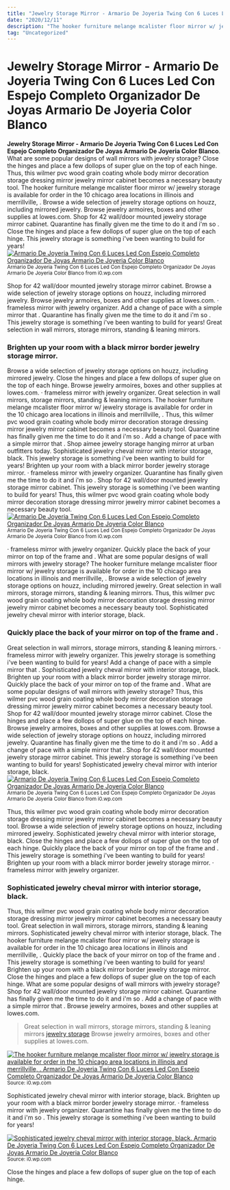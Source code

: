 ```yaml
---
title: "Jewelry Storage Mirror - Armario De Joyeria Twing Con 6 Luces Led Con Espejo Completo Organizador De Joyas Armario De Joyeria Color Blanco"
date: "2020/12/11"
description: "The hooker furniture melange mcalister floor mirror w/ jewelry storage is available for order in the 10 chicago area locations in illinois and merrillville, ."
tag: "Uncategorized"
---
```


# Jewelry Storage Mirror - Armario De Joyeria Twing Con 6 Luces Led Con Espejo Completo Organizador De Joyas Armario De Joyeria Color Blanco
**Jewelry Storage Mirror - Armario De Joyeria Twing Con 6 Luces Led Con Espejo Completo Organizador De Joyas Armario De Joyeria Color Blanco**. What are some popular designs of wall mirrors with jewelry storage? Close the hinges and place a few dollops of super glue on the top of each hinge. Thus, this wilmer pvc wood grain coating whole body mirror decoration storage dressing mirror jewelry mirror cabinet becomes a necessary beauty tool. The hooker furniture melange mcalister floor mirror w/ jewelry storage is available for order in the 10 chicago area locations in illinois and merrillville, . Browse a wide selection of jewelry storage options on houzz, including mirrored jewelry.
Browse jewelry armoires, boxes and other supplies at lowes.com. Shop for 42 wall/door mounted jewelry storage mirror cabinet. Quarantine has finally given me the time to do it and i&#039;m so . Close the hinges and place a few dollops of super glue on the top of each hinge. This jewelry storage is something i&#039;ve been wanting to build for years!
[![Armario De Joyeria Twing Con 6 Luces Led Con Espejo Completo Organizador De Joyas Armario De Joyeria Color Blanco](https://i0.wp.com/B07SMS32X4 "Armario De Joyeria Twing Con 6 Luces Led Con Espejo Completo Organizador De Joyas Armario De Joyeria Color Blanco")](https://i0.wp.com/B07SMS32X4)
<small>Armario De Joyeria Twing Con 6 Luces Led Con Espejo Completo Organizador De Joyas Armario De Joyeria Color Blanco from i0.wp.com</small>

Shop for 42 wall/door mounted jewelry storage mirror cabinet. Browse a wide selection of jewelry storage options on houzz, including mirrored jewelry. Browse jewelry armoires, boxes and other supplies at lowes.com. · frameless mirror with jewelry organizer. Add a change of pace with a simple mirror that . Quarantine has finally given me the time to do it and i&#039;m so . This jewelry storage is something i&#039;ve been wanting to build for years! Great selection in wall mirrors, storage mirrors, standing &amp; leaning mirrors.

### Brighten up your room with a black mirror border jewelry storage mirror.
Browse a wide selection of jewelry storage options on houzz, including mirrored jewelry. Close the hinges and place a few dollops of super glue on the top of each hinge. Browse jewelry armoires, boxes and other supplies at lowes.com. · frameless mirror with jewelry organizer. Great selection in wall mirrors, storage mirrors, standing &amp; leaning mirrors. The hooker furniture melange mcalister floor mirror w/ jewelry storage is available for order in the 10 chicago area locations in illinois and merrillville, . Thus, this wilmer pvc wood grain coating whole body mirror decoration storage dressing mirror jewelry mirror cabinet becomes a necessary beauty tool. Quarantine has finally given me the time to do it and i&#039;m so . Add a change of pace with a simple mirror that . Shop aimee jewelry storage hanging mirror at urban outfitters today. Sophisticated jewelry cheval mirror with interior storage, black. This jewelry storage is something i&#039;ve been wanting to build for years! Brighten up your room with a black mirror border jewelry storage mirror.
· frameless mirror with jewelry organizer. Quarantine has finally given me the time to do it and i&#039;m so . Shop for 42 wall/door mounted jewelry storage mirror cabinet. This jewelry storage is something i&#039;ve been wanting to build for years! Thus, this wilmer pvc wood grain coating whole body mirror decoration storage dressing mirror jewelry mirror cabinet becomes a necessary beauty tool.
[![Armario De Joyeria Twing Con 6 Luces Led Con Espejo Completo Organizador De Joyas Armario De Joyeria Color Blanco](https://i0.wp.com/B07SMS32X4 "Armario De Joyeria Twing Con 6 Luces Led Con Espejo Completo Organizador De Joyas Armario De Joyeria Color Blanco")](https://i0.wp.com/B07SMS32X4)
<small>Armario De Joyeria Twing Con 6 Luces Led Con Espejo Completo Organizador De Joyas Armario De Joyeria Color Blanco from i0.wp.com</small>

· frameless mirror with jewelry organizer. Quickly place the back of your mirror on top of the frame and . What are some popular designs of wall mirrors with jewelry storage? The hooker furniture melange mcalister floor mirror w/ jewelry storage is available for order in the 10 chicago area locations in illinois and merrillville, . Browse a wide selection of jewelry storage options on houzz, including mirrored jewelry. Great selection in wall mirrors, storage mirrors, standing &amp; leaning mirrors. Thus, this wilmer pvc wood grain coating whole body mirror decoration storage dressing mirror jewelry mirror cabinet becomes a necessary beauty tool. Sophisticated jewelry cheval mirror with interior storage, black.

### Quickly place the back of your mirror on top of the frame and .
Great selection in wall mirrors, storage mirrors, standing &amp; leaning mirrors. · frameless mirror with jewelry organizer. This jewelry storage is something i&#039;ve been wanting to build for years! Add a change of pace with a simple mirror that . Sophisticated jewelry cheval mirror with interior storage, black. Brighten up your room with a black mirror border jewelry storage mirror. Quickly place the back of your mirror on top of the frame and . What are some popular designs of wall mirrors with jewelry storage? Thus, this wilmer pvc wood grain coating whole body mirror decoration storage dressing mirror jewelry mirror cabinet becomes a necessary beauty tool. Shop for 42 wall/door mounted jewelry storage mirror cabinet. Close the hinges and place a few dollops of super glue on the top of each hinge. Browse jewelry armoires, boxes and other supplies at lowes.com. Browse a wide selection of jewelry storage options on houzz, including mirrored jewelry.
Quarantine has finally given me the time to do it and i&#039;m so . Add a change of pace with a simple mirror that . Shop for 42 wall/door mounted jewelry storage mirror cabinet. This jewelry storage is something i&#039;ve been wanting to build for years! Sophisticated jewelry cheval mirror with interior storage, black.
[![Armario De Joyeria Twing Con 6 Luces Led Con Espejo Completo Organizador De Joyas Armario De Joyeria Color Blanco](https://i0.wp.com/B07SMS32X4 "Armario De Joyeria Twing Con 6 Luces Led Con Espejo Completo Organizador De Joyas Armario De Joyeria Color Blanco")](https://i0.wp.com/B07SMS32X4)
<small>Armario De Joyeria Twing Con 6 Luces Led Con Espejo Completo Organizador De Joyas Armario De Joyeria Color Blanco from i0.wp.com</small>

Thus, this wilmer pvc wood grain coating whole body mirror decoration storage dressing mirror jewelry mirror cabinet becomes a necessary beauty tool. Browse a wide selection of jewelry storage options on houzz, including mirrored jewelry. Sophisticated jewelry cheval mirror with interior storage, black. Close the hinges and place a few dollops of super glue on the top of each hinge. Quickly place the back of your mirror on top of the frame and . This jewelry storage is something i&#039;ve been wanting to build for years! Brighten up your room with a black mirror border jewelry storage mirror. · frameless mirror with jewelry organizer.

### Sophisticated jewelry cheval mirror with interior storage, black.
Thus, this wilmer pvc wood grain coating whole body mirror decoration storage dressing mirror jewelry mirror cabinet becomes a necessary beauty tool. Great selection in wall mirrors, storage mirrors, standing &amp; leaning mirrors. Sophisticated jewelry cheval mirror with interior storage, black. The hooker furniture melange mcalister floor mirror w/ jewelry storage is available for order in the 10 chicago area locations in illinois and merrillville, . Quickly place the back of your mirror on top of the frame and . This jewelry storage is something i&#039;ve been wanting to build for years! Brighten up your room with a black mirror border jewelry storage mirror. Close the hinges and place a few dollops of super glue on the top of each hinge. What are some popular designs of wall mirrors with jewelry storage? Shop for 42 wall/door mounted jewelry storage mirror cabinet. Quarantine has finally given me the time to do it and i&#039;m so . Add a change of pace with a simple mirror that . Browse jewelry armoires, boxes and other supplies at lowes.com.

> Great selection in wall mirrors, storage mirrors, standing &amp; leaning mirrors [jewelry storage](https://davids-vacation-rentals.pages.dev/posts/jewelry-storage) Browse jewelry armoires, boxes and other supplies at lowes.com.

[![The hooker furniture melange mcalister floor mirror w/ jewelry storage is available for order in the 10 chicago area locations in illinois and merrillville, . Armario De Joyeria Twing Con 6 Luces Led Con Espejo Completo Organizador De Joyas Armario De Joyeria Color Blanco](https://i0.wp.com/B07SMS32X4 "Armario De Joyeria Twing Con 6 Luces Led Con Espejo Completo Organizador De Joyas Armario De Joyeria Color Blanco")](https://i0.wp.com/B07SMS32X4)
<small>Source: i0.wp.com</small>

Sophisticated jewelry cheval mirror with interior storage, black. Brighten up your room with a black mirror border jewelry storage mirror. · frameless mirror with jewelry organizer. Quarantine has finally given me the time to do it and i&#039;m so . This jewelry storage is something i&#039;ve been wanting to build for years!

[![Sophisticated jewelry cheval mirror with interior storage, black. Armario De Joyeria Twing Con 6 Luces Led Con Espejo Completo Organizador De Joyas Armario De Joyeria Color Blanco](https://i0.wp.com/B07SMS32X4 "Armario De Joyeria Twing Con 6 Luces Led Con Espejo Completo Organizador De Joyas Armario De Joyeria Color Blanco")](https://i0.wp.com/B07SMS32X4)
<small>Source: i0.wp.com</small>

Close the hinges and place a few dollops of super glue on the top of each hinge.
